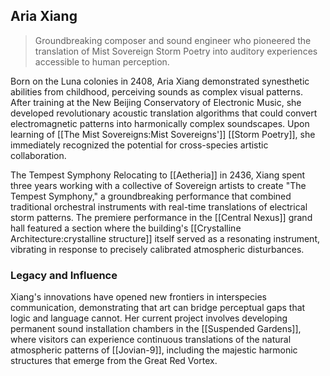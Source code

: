 ## Aria Xiang

> Groundbreaking composer and sound engineer who pioneered the translation of Mist Sovereign Storm Poetry into auditory experiences accessible to human perception.

Born on the Luna colonies in 2408, Aria Xiang demonstrated synesthetic abilities from childhood, perceiving sounds as complex visual patterns. After training at the New Beijing Conservatory of Electronic Music, she developed revolutionary acoustic translation algorithms that could convert electromagnetic patterns into harmonically complex soundscapes. Upon learning of [[The Mist Sovereigns:Mist Sovereigns']] [[Storm Poetry]], she immediately recognized the potential for cross-species artistic collaboration.

The Tempest Symphony
Relocating to [[Aetheria]] in 2436, Xiang spent three years working with a collective of Sovereign artists to create "The Tempest Symphony," a groundbreaking performance that combined traditional orchestral instruments with real-time translations of electrical storm patterns. The premiere performance in the [[Central Nexus]] grand hall featured a section where the building's [[Crystalline Architecture:crystalline structure]] itself served as a resonating instrument, vibrating in response to precisely calibrated atmospheric disturbances.

### Legacy and Influence

Xiang's innovations have opened new frontiers in interspecies communication, demonstrating that art can bridge perceptual gaps that logic and language cannot. Her current project involves developing permanent sound installation chambers in the [[Suspended Gardens]], where visitors can experience continuous translations of the natural atmospheric patterns of [[Jovian-9]], including the majestic harmonic structures that emerge from the Great Red Vortex.
